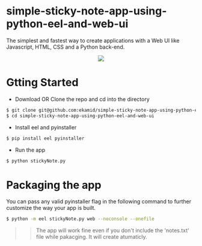 # simple-sticky-note-app-using-python-eel-and-web-ui
The simplest and fastest way to create applications with a Web UI like Javascript, HTML, CSS and a Python back-end.


<p align="center"><img src="https://github.com/ekamid/simple-sticky-note-app-using-python-eel-and-web-ui/blob/master/UI_sample.PNG"></p>

# Gtting Started

* Download OR Clone the repo and cd into the directory
```bash
$ git clone git@github.com:ekamid/simple-sticky-note-app-using-python-eel-and-web-ui.git
$ cd simple-sticky-note-app-using-python-eel-and-web-ui
```
* Install eel and pyinstaller
```bash
$ pip install eel pyinstaller
```
* Run the app

```bash
$ python stickyNote.py
```
# Packaging the app

You can pass any valid pyinstaller flag in the following command to further customize the way your app is built.

```bash
$ python -m eel stickyNote.py web --noconsole --onefile
```

>> The app will work fine even if you don't include the 'notes.txt' file while pakacging. It will create atumaticly. 
